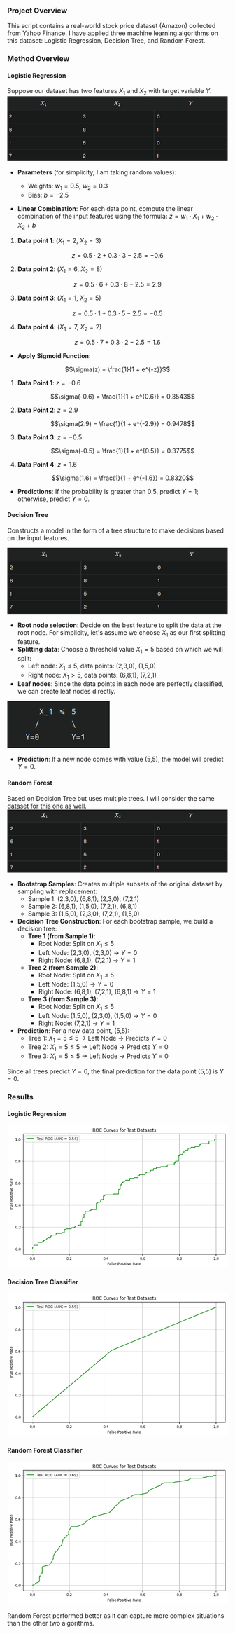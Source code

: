 ### Project Overview
This script contains a real-world stock price dataset (Amazon) collected from Yahoo Finance. I have applied three machine learning algorithms on this dataset: Logistic Regression, Decision Tree, and Random Forest.

### Method Overview

#### Logistic Regression
Suppose our dataset has two features $`X_1`$ and $`X_2`$ with target variable $`Y`$.
![Logistic Regression](image-3.png)

- **Parameters** (for simplicity, I am taking random values): 
    - Weights: $w_1 = 0.5$, $w_2 = 0.3$
    - Bias: $b = -2.5$

- **Linear Combination**: For each data point, compute the linear combination of the input features using the formula: $z = w_1 \cdot X_1 + w_2 \cdot X_2 + b$

1. **Data point 1**: ($X_1 = 2$, $X_2 = 3$)

$$z = 0.5 \cdot 2 + 0.3 \cdot 3 - 2.5 = -0.6$$

2. **Data point 2**: ($X_1 = 6$, $X_2 = 8$)

$$z = 0.5 \cdot 6 + 0.3 \cdot 8 - 2.5 = 2.9$$

3. **Data point 3**: ($X_1 = 1$, $X_2 = 5$)

$$z = 0.5 \cdot 1 + 0.3 \cdot 5 - 2.5 = -0.5$$

4. **Data point 4**: ($X_1 = 7$, $X_2 = 2$)

$$z = 0.5 \cdot 7 + 0.3 \cdot 2 - 2.5 = 1.6$$

- **Apply Sigmoid Function**:

$$\sigma(z) = \frac{1}{1 + e^{-z}}$$

1. **Data Point 1**: $z = -0.6$

    $$\sigma(-0.6) = \frac{1}{1 + e^{0.6}} = 0.3543$$ 

2. **Data Point 2**: $z = 2.9$

    $$\sigma(2.9) = \frac{1}{1 + e^{-2.9}} = 0.9478$$ 

3. **Data Point 3**: $z = -0.5$

    $$\sigma(-0.5) = \frac{1}{1 + e^{0.5}} = 0.3775$$

4. **Data Point 4**: $z = 1.6$

    $$\sigma(1.6) = \frac{1}{1 + e^{-1.6}} = 0.8320$$ 

- **Predictions**: If the probability is greater than 0.5, predict $Y = 1$; otherwise, predict $Y = 0$.

#### Decision Tree
Constructs a model in the form of a tree structure to make decisions based on the input features.

![Decision Tree](image.png)

- **Root node selection**: Decide on the best feature to split the data at the root node. For simplicity, let's assume we choose $X_1$ as our first splitting feature.
- **Splitting data**: Choose a threshold value $X_1 = 5$ based on which we will split:
    - Left node: $X_1 \leq 5$, data points: (2,3,0), (1,5,0)
    - Right node: $X_1 > 5$, data points: (6,8,1), (7,2,1)
- **Leaf nodes**: Since the data points in each node are perfectly classified, we can create leaf nodes directly.

![Decision Tree Leaf Nodes](image-1.png)

- **Prediction**: If a new node comes with value (5,5), the model will predict $Y = 0$.

#### Random Forest
Based on Decision Tree but uses multiple trees. I will consider the same dataset for this one as well.
![Random Forest](image-2.png)

- **Bootstrap Samples**: Creates multiple subsets of the original dataset by sampling with replacement:
    - Sample 1: (2,3,0), (6,8,1), (2,3,0), (7,2,1)
    - Sample 2: (6,8,1), (1,5,0), (7,2,1), (6,8,1)
    - Sample 3: (1,5,0), (2,3,0), (7,2,1), (1,5,0)
- **Decision Tree Construction**: For each bootstrap sample, we build a decision tree:
    - **Tree 1 (from Sample 1)**:
        - Root Node: Split on $X_1 \leq 5$
        - Left Node: (2,3,0), (2,3,0) → $Y = 0$
        - Right Node: (6,8,1), (7,2,1) → $Y = 1$
    - **Tree 2 (from Sample 2)**:
        - Root Node: Split on $X_1 \leq 5$
        - Left Node: (1,5,0) → $Y = 0$
        - Right Node: (6,8,1), (7,2,1), (6,8,1) → $Y = 1$
    - **Tree 3 (from Sample 3)**:
        - Root Node: Split on $X_1 \leq 5$
        - Left Node: (1,5,0), (2,3,0), (1,5,0) → $Y = 0$
        - Right Node: (7,2,1) → $Y = 1$
- **Prediction**: For a new data point, (5,5):
    - Tree 1: $X_1 = 5 \leq 5$ → Left Node → Predicts $Y = 0$
    - Tree 2: $X_1 = 5 \leq 5$ → Left Node → Predicts $Y = 0$
    - Tree 3: $X_1 = 5 \leq 5$ → Left Node → Predicts $Y = 0$

Since all trees predict $Y = 0$, the final prediction for the data point (5,5) is $Y = 0$.

### Results
#### Logistic Regression

![Logistic Regression Results](output1.png)

#### Decision Tree Classifier

![Decision Tree Results](output2.png)

#### Random Forest Classifier

![Random Forest Results](output3.png)

Random Forest performed better as it can capture more complex situations than the other two algorithms.

